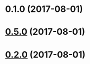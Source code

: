 <a name="0.1.0"></a>
# 0.1.0 (2017-08-01)

<a name="0.5.0"></a>
# [0.5.0](/compare/v0.4.0...v0.5.0) (2017-08-01)

<a name="0.2.0"></a>
# [0.2.0](/compare/v0.1.0...v0.2.0) (2017-08-01)

